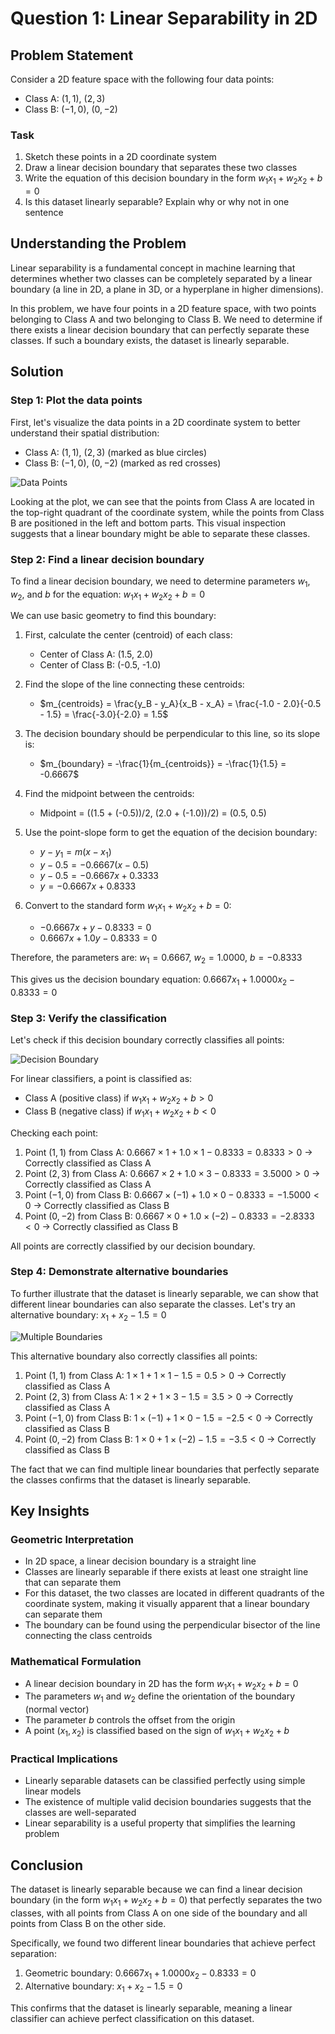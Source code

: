 # Question 1: Linear Separability in 2D

## Problem Statement
Consider a 2D feature space with the following four data points:
- Class A: $(1, 1)$, $(2, 3)$
- Class B: $(-1, 0)$, $(0, -2)$

### Task
1. Sketch these points in a 2D coordinate system
2. Draw a linear decision boundary that separates these two classes
3. Write the equation of this decision boundary in the form $w_1x_1 + w_2x_2 + b = 0$
4. Is this dataset linearly separable? Explain why or why not in one sentence

## Understanding the Problem
Linear separability is a fundamental concept in machine learning that determines whether two classes can be completely separated by a linear boundary (a line in 2D, a plane in 3D, or a hyperplane in higher dimensions). 

In this problem, we have four points in a 2D feature space, with two points belonging to Class A and two belonging to Class B. We need to determine if there exists a linear decision boundary that can perfectly separate these classes. If such a boundary exists, the dataset is linearly separable.

## Solution

### Step 1: Plot the data points
First, let's visualize the data points in a 2D coordinate system to better understand their spatial distribution:
- Class A: $(1, 1)$, $(2, 3)$ (marked as blue circles)
- Class B: $(-1, 0)$, $(0, -2)$ (marked as red crosses)

![Data Points](../Images/L4_4_Quiz_1/data_points.png)

Looking at the plot, we can see that the points from Class A are located in the top-right quadrant of the coordinate system, while the points from Class B are positioned in the left and bottom parts. This visual inspection suggests that a linear boundary might be able to separate these classes.

### Step 2: Find a linear decision boundary
To find a linear decision boundary, we need to determine parameters $w_1$, $w_2$, and $b$ for the equation:
$w_1x_1 + w_2x_2 + b = 0$

We can use basic geometry to find this boundary:

1. First, calculate the center (centroid) of each class:
   - Center of Class A: (1.5, 2.0)
   - Center of Class B: (-0.5, -1.0)

2. Find the slope of the line connecting these centroids:
   - $m_{centroids} = \frac{y_B - y_A}{x_B - x_A} = \frac{-1.0 - 2.0}{-0.5 - 1.5} = \frac{-3.0}{-2.0} = 1.5$

3. The decision boundary should be perpendicular to this line, so its slope is:
   - $m_{boundary} = -\frac{1}{m_{centroids}} = -\frac{1}{1.5} = -0.6667$

4. Find the midpoint between the centroids:
   - Midpoint = ((1.5 + (-0.5))/2, (2.0 + (-1.0))/2) = (0.5, 0.5)

5. Use the point-slope form to get the equation of the decision boundary:
   - $y - y_1 = m(x - x_1)$
   - $y - 0.5 = -0.6667(x - 0.5)$
   - $y - 0.5 = -0.6667x + 0.3333$
   - $y = -0.6667x + 0.8333$

6. Convert to the standard form $w_1x_1 + w_2x_2 + b = 0$:
   - $-0.6667x + y - 0.8333 = 0$
   - $0.6667x + 1.0y - 0.8333 = 0$

Therefore, the parameters are:
$w_1 = 0.6667$, $w_2 = 1.0000$, $b = -0.8333$

This gives us the decision boundary equation:
$0.6667x_1 + 1.0000x_2 - 0.8333 = 0$

### Step 3: Verify the classification
Let's check if this decision boundary correctly classifies all points:

![Decision Boundary](../Images/L4_4_Quiz_1/decision_boundary.png)

For linear classifiers, a point is classified as:
- Class A (positive class) if $w_1x_1 + w_2x_2 + b > 0$
- Class B (negative class) if $w_1x_1 + w_2x_2 + b < 0$

Checking each point:
1. Point $(1, 1)$ from Class A: $0.6667×1 + 1.0×1 - 0.8333 = 0.8333 > 0$ → Correctly classified as Class A
2. Point $(2, 3)$ from Class A: $0.6667×2 + 1.0×3 - 0.8333 = 3.5000 > 0$ → Correctly classified as Class A
3. Point $(-1, 0)$ from Class B: $0.6667×(-1) + 1.0×0 - 0.8333 = -1.5000 < 0$ → Correctly classified as Class B
4. Point $(0, -2)$ from Class B: $0.6667×0 + 1.0×(-2) - 0.8333 = -2.8333 < 0$ → Correctly classified as Class B

All points are correctly classified by our decision boundary.

### Step 4: Demonstrate alternative boundaries
To further illustrate that the dataset is linearly separable, we can show that different linear boundaries can also separate the classes. Let's try an alternative boundary:
$x_1 + x_2 - 1.5 = 0$

![Multiple Boundaries](../Images/L4_4_Quiz_1/multiple_boundaries.png)

This alternative boundary also correctly classifies all points:
1. Point $(1, 1)$ from Class A: $1×1 + 1×1 - 1.5 = 0.5 > 0$ → Correctly classified as Class A
2. Point $(2, 3)$ from Class A: $1×2 + 1×3 - 1.5 = 3.5 > 0$ → Correctly classified as Class A
3. Point $(-1, 0)$ from Class B: $1×(-1) + 1×0 - 1.5 = -2.5 < 0$ → Correctly classified as Class B
4. Point $(0, -2)$ from Class B: $1×0 + 1×(-2) - 1.5 = -3.5 < 0$ → Correctly classified as Class B

The fact that we can find multiple linear boundaries that perfectly separate the classes confirms that the dataset is linearly separable.

## Key Insights

### Geometric Interpretation
- In 2D space, a linear decision boundary is a straight line
- Classes are linearly separable if there exists at least one straight line that can separate them
- For this dataset, the two classes are located in different quadrants of the coordinate system, making it visually apparent that a linear boundary can separate them
- The boundary can be found using the perpendicular bisector of the line connecting the class centroids

### Mathematical Formulation
- A linear decision boundary in 2D has the form $w_1x_1 + w_2x_2 + b = 0$
- The parameters $w_1$ and $w_2$ define the orientation of the boundary (normal vector)
- The parameter $b$ controls the offset from the origin
- A point $(x_1, x_2)$ is classified based on the sign of $w_1x_1 + w_2x_2 + b$

### Practical Implications
- Linearly separable datasets can be classified perfectly using simple linear models
- The existence of multiple valid decision boundaries suggests that the classes are well-separated
- Linear separability is a useful property that simplifies the learning problem

## Conclusion
The dataset is linearly separable because we can find a linear decision boundary (in the form $w_1x_1 + w_2x_2 + b = 0$) that perfectly separates the two classes, with all points from Class A on one side of the boundary and all points from Class B on the other side.

Specifically, we found two different linear boundaries that achieve perfect separation:
1. Geometric boundary: $0.6667x_1 + 1.0000x_2 - 0.8333 = 0$
2. Alternative boundary: $x_1 + x_2 - 1.5 = 0$

This confirms that the dataset is linearly separable, meaning a linear classifier can achieve perfect classification on this dataset. 